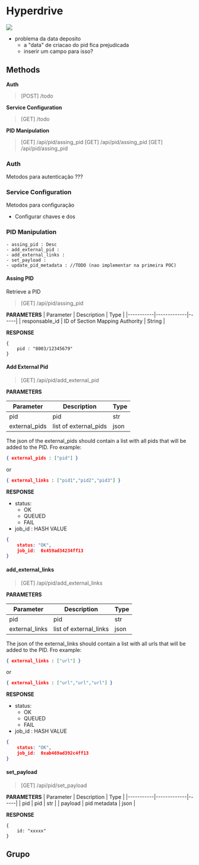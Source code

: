 # Hyperdrive

[![](https://mermaid.ink/img/pako:eNpNkV1vgjAUhv9KcxLvkADKx7hYYizTZXNj1N0MvOikmyR8pZZFpv73VQq6XjTve_r2aU97hG2VMvDhm9N6h56jpERy4FmczqKnjXKrKH4MH0jvMIkxCWfzoPdLHC_bmnHMsx_GZVGVRyO0bz4Vdo0RIShOgNR0yxDZNULkbJ8A2lzDCnW1rEyVVvN_1GJ-QS1oTg8tmrNSMH4jqdvf9KrvSPIUbWgCjcf36ISi4O09IOvT9ewlRrpcGRi9HTDSdvuigISvLyQ4SRJoUDBe0CyV73i85BIQO1awBHwpS9YITvMEkvIso7QRFWnLLfiCN0yDpk6pYDijsr8C_C-a72W1puVHVRVDiKWZqPhKfVX3Y10E_CMcwDftO90zLXti2KZru1Jq0MqyM9UN13Jc1zGtiTF1zxr8dlBDdw3PtG3PmFimY1ne-Q8NSZF7?type=png)](https://mermaid.live/edit#pako:eNpNkV1vgjAUhv9KcxLvkADKx7hYYizTZXNj1N0MvOikmyR8pZZFpv73VQq6XjTve_r2aU97hG2VMvDhm9N6h56jpERy4FmczqKnjXKrKH4MH0jvMIkxCWfzoPdLHC_bmnHMsx_GZVGVRyO0bz4Vdo0RIShOgNR0yxDZNULkbJ8A2lzDCnW1rEyVVvN_1GJ-QS1oTg8tmrNSMH4jqdvf9KrvSPIUbWgCjcf36ISi4O09IOvT9ewlRrpcGRi9HTDSdvuigISvLyQ4SRJoUDBe0CyV73i85BIQO1awBHwpS9YITvMEkvIso7QRFWnLLfiCN0yDpk6pYDijsr8C_C-a72W1puVHVRVDiKWZqPhKfVX3Y10E_CMcwDftO90zLXti2KZru1Jq0MqyM9UN13Jc1zGtiTF1zxr8dlBDdw3PtG3PmFimY1ne-Q8NSZF7)

 - problema da data deposito
	- a "data" de criacao do pid fica prejudicada
	- inserir um campo para isso?

## Methods

**Auth**
> [POST] /todo

**Service Configuration**
> [GET] /todo

**PID Manipulation**
> [GET] /api/pid/assing_pid
> [GET] /api/pid/assing_pid
> [GET] /api/pid/assing_pid


### Auth 

Metodos para autenticação ???

### Service Configuration

Metodos para configuração

 - Configurar chaves e dos 

### PID Manipulation

	- assing_pid : Desc
	- add_external_pid : 
	- add_external_links : 
	- set_payload : 
	- update_pid_metadata : //TODO (nao implementar na primeira POC)

#### Assing PID

Retrieve a PID

> [GET] /api/pid/assing_pid

**PARAMETERS**
| Parameter | Description | Type |
|-----------|-------------|------|
| responsable_id  | ID of Section Mapping Authority | String |
 

**RESPONSE**
```
{
	pid : "8003/12345679"
}
```


#### Add External Pid

> [GET] /api/pid/add_external_pid

**PARAMETERS**

| Parameter | Description | Type |
|-----------|-------------|------|
| pid       | pid         | str  |
| external_pids | list of external_pids | json  |

The json of the external_pids should contain a list with all pids that will be added to the PID. Fro example:

``` json 
{ external_pids : ["pid"] }
```

or

``` json 
{ external_links : ["pid1","pid2","pid3"] }
```

**RESPONSE**

 - status:
	- OK
	- QUEUED
	- FAIL
 - job_id : HASH VALUE

``` json
{
	status: "OK",
	job_id:  0x459ad34234ff13
}
```

#### add_external_links

> [GET] /api/pid/add_external_links

**PARAMETERS**

| Parameter | Description | Type |
|-----------|-------------|------|
| pid       | pid         | str  |
| external_links | list of external_links | json  |

The json of the external_links should contain a list with all urls that will be added to the PID. Fro example:

``` json 
{ external_links : ["url"] }
```

or

``` json 
{ external_links : ["url","url","url"] }
```

**RESPONSE**

 - status:
	- OK
	- QUEUED
	- FAIL
 - job_id : HASH VALUE

``` json
{
	status: "OK",
	job_id:  0xab469ad392c4ff13
}
```

#### set_payload

> [GET] /api/pid/set_payload

**PARAMETERS**
| Parameter | Description | Type |
|-----------|-------------|------|
| pid       | pid         | str   |
| payload   | pid metadata | json |
 

**RESPONSE**
```
{
	id: "xxxxx"
}
```


## Grupo
